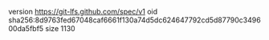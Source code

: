 version https://git-lfs.github.com/spec/v1
oid sha256:8d9763fed67048caf6661f130a74d5dc624647792cd5d87790c349600da5fbf5
size 1130
